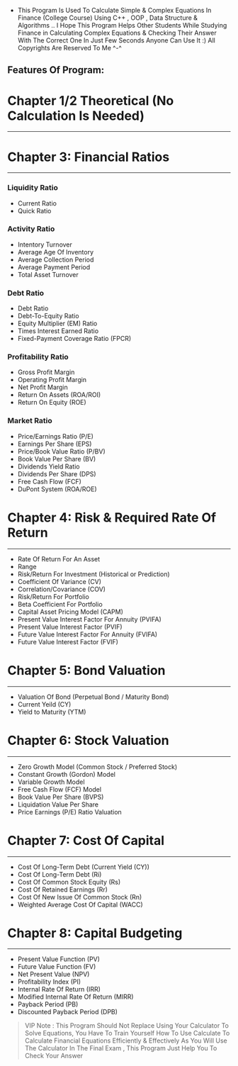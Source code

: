 - This Program Is Used To Calculate Simple & Complex Equations In Finance (College Course)
Using C++ , OOP , Data Structure & Algorithms .. I Hope This Program Helps Other Students While Studying Finance in Calculating
Complex Equations & Checking Their Answer With The Correct One In Just Few Seconds 
Anyone Can Use It :)
All Copyrights Are Reserved To Me ^-^

## Features Of Program:

# Chapter 1/2 Theoretical (No Calculation Is Needed)
-------------------------------------------

# Chapter 3: Financial Ratios
-----------------------------

### Liquidity Ratio
- Current Ratio
- Quick Ratio
### Activity Ratio
- Intentory Turnover
- Average Age Of Inventory
- Average Collection Period
- Average Payment Period
- Total Asset Turnover

### Debt Ratio
- Debt Ratio
- Debt-To-Equity Ratio
- Equity Multiplier (EM) Ratio
- Times Interest Earned Ratio
- Fixed-Payment Coverage Ratio (FPCR)

### Profitability Ratio
- Gross Profit Margin
- Operating Profit Margin
- Net Profit Margin
- Return On Assets (ROA/ROI)
- Return On Equity (ROE)

### Market Ratio
- Price/Earnings Ratio (P/E)
- Earnings Per Share (EPS)
- Price/Book Value Ratio (P/BV)
- Book Value Per Share (BV)
- Dividends Yield Ratio
- Dividends Per Share (DPS)
- Free Cash Flow (FCF)
- DuPont System (ROA/ROE)

# Chapter 4: Risk & Required Rate Of Return
-------------------------------------------

- Rate Of Return For An Asset
- Range
- Risk/Return For Investment (Historical or Prediction)
- Coefficient Of Variance (CV)
- Correlation/Covariance (COV)
- Risk/Return For Portfolio 
- Beta Coefficient For Portfolio
- Capital Asset Pricing Model (CAPM)
- Present Value Interest Factor For Annuity (PVIFA)
- Present Value Interest Factor (PVIF)
- Future Value Interest Factor For Annuity (FVIFA)
- Future Value Interest Factor (FVIF)

# Chapter 5: Bond Valuation
---------------------------

- Valuation Of Bond (Perpetual Bond / Maturity Bond)
- Current Yeild (CY)
- Yield to Maturity (YTM)

# Chapter 6: Stock Valuation
----------------------------

- Zero Growth Model (Common Stock / Preferred Stock)
- Constant Growth (Gordon) Model 
- Variable Growth Model 
- Free Cash Flow (FCF) Model
- Book Value Per Share (BVPS)
- Liquidation Value Per Share
- Price Earnings (P/E) Ratio Valuation

# Chapter 7: Cost Of Capital
----------------------------

- Cost Of Long-Term Debt (Current Yield (CY))
- Cost Of Long-Term Debt (Ri)
- Cost Of Common Stock Equity (Rs)
- Cost Of Retained Earnings (Rr)
- Cost Of New Issue Of Common Stock (Rn)
- Weighted Average Cost Of Capital (WACC)


# Chapter 8: Capital Budgeting
------------------------------

- Present Value Function (PV)
- Future Value Function (FV)
- Net Present Value (NPV)
- Profitability Index (PI)
- Internal Rate Of Return (IRR)
- Modified Internal Rate Of Return (MIRR)
- Payback Period (PB)
- Discounted Payback Period (DPB)

>VIP Note : This Program Should Not Replace Using Your Calculator To Solve Equations, You Have To Train Yourself How To Use Calculate To Calculate 
Financial Equations Efficiently & Effectively As You Will Use The Calculator In The Final Exam , This Program Just Help You To Check Your Answer 
